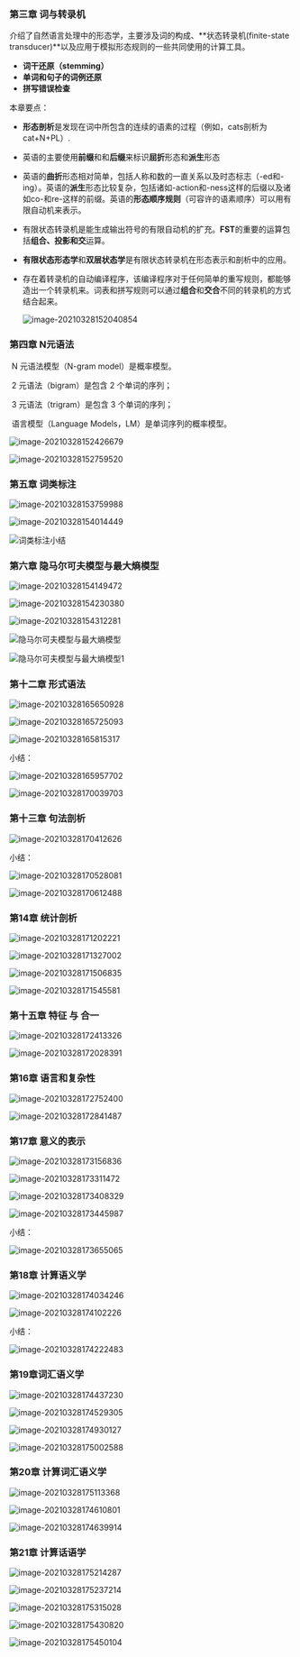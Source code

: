 ###  第三章 词与转录机

​		介绍了自然语言处理中的形态学，主要涉及词的构成、**状态转录机(finite-state transducer)**以及应用于模拟形态规则的一些共同使用的计算工具。

+ **词干还原（stemming）**
+ **单词和句子的词例还原**
+ **拼写错误检查**

本章要点：

 + **形态剖析**是发现在词中所包含的连续的语素的过程（例如，cats剖析为cat+N+PL）.

 + 英语的主要使用**前缀**和和**后缀**来标识**屈折**形态和**派生**形态

 + 英语的**曲折**形态相对简单，包括人称和数的一直关系以及时态标志（-ed和-ing）。英语的**派生**形态比较复杂，包括诸如-action和-ness这样的后缀以及诸如co-和re-这样的前缀。英语的**形态顺序规则**（可容许的语素顺序）可以用有限自动机来表示。

 + 有限状态转录机是能生成输出符号的有限自动机的扩充。**FST**的重要的运算包括**组合、投影和交**运算。

 + **有限状态形态学**和**双层状态学**是有限状态转录机在形态表示和剖析中的应用。

 + 存在着转录机的自动编译程序，该编译程序对于任何简单的重写规则，都能够造出一个转录机来。词表和拼写规则可以通过**组合**和**交合**不同的转录机的方式结合起来。

   ![image-20210328152040854](.\image-20210328152040854.png)



### 第四章 N元语法



​		N 元语法模型（N-gram model）是概率模型。

​		2 元语法（bigram）是包含 2 个单词的序列；

​		3 元语法（trigram）是包含 3 个单词的序列；

​		语言模型（Language Models，LM）是单词序列的概率模型。



![image-20210328152426679](.\image-20210328152426679.png)



![image-20210328152759520](.\image-20210328152759520.png)

### 第五章 词类标注

![image-20210328153759988](.\词类标注.png)

![image-20210328154014449](.\image-20210328154014449.png)



![词类标注小结](.\image-20210328153211203.png)



### 第六章 隐马尔可夫模型与最大熵模型



![image-20210328154149472](.\image-20210328154149472.png)



![image-20210328154230380](.\image-20210328154230380.png)

![image-20210328154312281](.\image-20210328154312281.png)



![隐马尔可夫模型与最大熵模型](.\image-20210328153509060.png)

![隐马尔可夫模型与最大熵模型1](.\image-20210328153615700.png)



### 第十二章 形式语法

![image-20210328165650928](.\image-20210328165650928.png)

![image-20210328165725093](.\image-20210328165725093.png)

![image-20210328165815317](.\image-20210328165815317.png)

小结：

![image-20210328165957702](.\image-20210328165957702.png)

![image-20210328170039703](.\image-20210328170039703.png)

### 第十三章 **句法剖析**

![image-20210328170412626](.\image-20210328170412626.png)



小结：

![image-20210328170528081](.\image-20210328170528081.png)

![image-20210328170612488](.\image-20210328170612488.png)

### **第14章 统计剖析**

![image-20210328171202221](.\image-20210328171202221.png)

![image-20210328171327002](.\image-20210328171327002.png)

![image-20210328171506835](.\image-20210328171506835.png)

![image-20210328171545581](.\image-20210328171545581.png)

### 第十五章 **特征 与 合一**

![image-20210328172413326](.\image-20210328172413326.png)

![image-20210328172028391](.\image-20210328172028391.png)



### 第16章 **语言和复杂性**



![image-20210328172752400](.\image-20210328172752400.png)

![image-20210328172841487](.\image-20210328172841487.png)

### 第17章 意义的表示



![image-20210328173156836](.\image-20210328173156836.png)

![image-20210328173311472](.\image-20210328173311472.png)

![image-20210328173408329](.\image-20210328173408329.png)

![image-20210328173445987](.\image-20210328173445987.png)

小结：

![image-20210328173655065](.\image-20210328173655065.png)

### 第18章 计算语义学



![image-20210328174034246](.\image-20210328174034246.png)

![image-20210328174102226](.\image-20210328174102226.png)

小结：

![image-20210328174222483](.\image-20210328174222483.png)



### 第19章词汇语义学

![image-20210328174437230](.\image-20210328174437230.png)

![image-20210328174529305](.\image-20210328174529305.png)

![image-20210328174930127](C:\Users\fan\Desktop\studymark\image-20210328174930127.png)

![image-20210328175002588](C:\Users\fan\Desktop\studymark\image-20210328175002588.png)

### 第20章 计算词汇语义学

![image-20210328175113368](C:\Users\fan\Desktop\studymark\image-20210328175113368.png)

![image-20210328174610801](C:\Users\fan\Desktop\studymark\image-20210328174610801.png)

![image-20210328174639914](C:\Users\fan\Desktop\studymark\image-20210328174639914.png)

### 第21章 **计算话语学**

![image-20210328175214287](C:\Users\fan\Desktop\studymark\image-20210328175214287.png)

![image-20210328175237214](C:\Users\fan\Desktop\studymark\image-20210328175237214.png)

![image-20210328175315028](C:\Users\fan\Desktop\studymark\image-20210328175315028.png)

![image-20210328175430820](C:\Users\fan\Desktop\studymark\image-20210328175430820.png)

![image-20210328175450104](C:\Users\fan\Desktop\studymark\image-20210328175450104.png)

